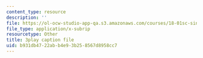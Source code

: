 ```yaml
---
content_type: resource
description: ''
file: https://ol-ocw-studio-app-qa.s3.amazonaws.com/courses/18-01sc-single-variable-calculus-fall-2010/b931db4722abb4e93b258567d8958cc7_MYXMC7koJyY.srt
file_type: application/x-subrip
resourcetype: Other
title: 3play caption file
uid: b931db47-22ab-b4e9-3b25-8567d8958cc7
---
```

